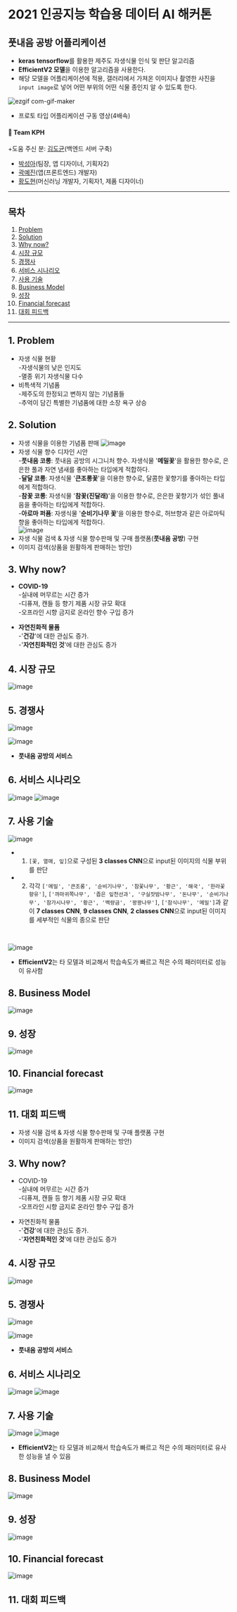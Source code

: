  # 2021 인공지능 학습용 데이터 AI 해커톤
 ## 풋내음 공방 어플리케이션
- **keras tensorflow**를 활용한 제주도 자생식물 인식 및 판단 알고리즘    
- **EfficientV2 모델**을 이용한 알고리즘을 사용한다. 
- 해당 모델을 어플리케이션에 적용, 갤러리에서 가져온 이미지나 촬영한 사진을 `input image`로 넣어 어떤 부위의 어떤 식물 종인지 알 수 있도록 한다. 

![ezgif com-gif-maker](https://user-images.githubusercontent.com/81740134/150679385-a0a86a08-e9c2-4a5e-a2f3-2715a65b770a.gif)

- 프로토 타입 어플리케이션 구동 영상(4배속)

#### 💜 Team KPH
+도움 주신 분: [김도균](https://github.com/jasper200207)(백엔드 서버 구축)
- [박성아](https://github.com/seonga76)(팀장, 앱 디자이너, 기획자2) 
- [곽예진](https://github.com/Kwakyejin)(앱(프론트엔드) 개발자)
- [황도현](https://github.com/HwangDoHyun28)(머신러닝 개발자, 기획자1, 제품 디자이너)<br>

--------------
## 목차
1. [Problem](#1-Problem)
2. [Solution](#2-Solution)
3. [Why now?](#3-Why-now?)
4. [시장 규모](#4-시장-규모) 
5. [경쟁사](#5-경쟁사)
6. [서비스 시나리오](#6-서비스-시나리오)
7. [사용 기술](#7-사용-기술)
8. [Business Model](#8-Business-Model)
9. [성장](#9-성장)
10. [Financial forecast](#10-Financial-forecast)
11. [대회 피드백](#11-대회-피드백)

-------------------------

## 1. Problem
- 자생 식물 현황<br>
-자생식물의 낮은 인지도<br>
-멸종 위기 자생식물 다수<br>
- 비특색적 기념품<br>
-제주도의 한정되고 변하지 않는 기념품들<br>
-추억이 담긴 특별한 기념품에 대한 소장 욕구 상승<br>


## 2. Solution
- 자생 식물을 이용한 기념품 판매
![image](https://user-images.githubusercontent.com/81740134/150684059-d0e6d5f0-e368-41e2-a7c8-e9df30a8e7c9.png)
- 자생 식물 향수 디자인 시안<br>
-**풋내음 코롱**: 풋내음 공방의 시그니처 향수. 자생식물 '**메밀꽃**'을 활용한 향수로, 은은한 풀과 자연 냄새를 좋아하는 타입에게 적합하다.<br>
-**달달 코롱**: 자생식물 '**큰조롱꽃**'을 이용한 향수로, 달콤한 꽃향기를 좋아하는 타입에게 적합하다.<br>
-**참꽃 코롱**: 자생식물 '**참꽃(진달래)**'을 이용한 향수로, 은은한 꽃향기가 섞인 풀내음을 좋아하는 타입에게 적합하다.<br>
-**아로마 퍼퓸**: 자생식물 '**순비기나무 꽃**'을 이용한 향수로, 허브향과 같은 아로마틱향을 좋아하는 타입에게 적합하다.<br>
![image](https://user-images.githubusercontent.com/81740134/150684524-8ade25d8-0887-445b-9851-a97ca402453f.png)
- 자생 식물 검색 & 자생 식물 향수판매 및 구매 플랫폼(**풋내음 공방**) 구현
- 이미지 검색(상품을 원활하게 판매하는 방안)


## 3. Why now?
- **COVID-19**<br>
-실내에 머무르는 시간 증가<br>
-디퓨져, 캔들 등 향기 제품 시장 규모 확대<br>
-오프라인 시향 금지로 온라인 향수 구입 증가<br>

- **자연친화적 물품**<br>
-'**건강**'에 대한 관심도 증가.<br>
-'**자연친화적인 것**'에 대한 관심도 증가<br>


## 4. 시장 규모
![image](https://user-images.githubusercontent.com/81740134/150682620-a0e547f9-b062-4f24-a01e-fc3edd919fa5.png)


## 5. 경쟁사
![image](https://user-images.githubusercontent.com/81740134/150682792-bc415af3-11a9-45d5-95b6-deb058b6707d.png)

![image](https://user-images.githubusercontent.com/81740134/150682841-179f2eab-ed5b-47b4-a721-1093501aadfd.png)
- **풋내음 공방의 서비스**


## 6. 서비스 시나리오
![image](https://user-images.githubusercontent.com/81740134/150682983-73bb7b17-ae6a-485d-898c-374b6012ceda.png)
![image](https://user-images.githubusercontent.com/81740134/150683069-2f785635-d950-42ed-abfe-5bc1e5685278.png)


## 7. 사용 기술
![image](https://user-images.githubusercontent.com/81740134/150683154-e1195ff5-1d15-4e30-9292-54db408fe51c.png)
- 1. `[꽃, 열매, 잎]`으로 구성된 **3 classes CNN**으로 input된 이미지의 식물 부위를 판단
- 2. 각각 `['메밀', '큰조롱', '순비기나무', '참꽃나무', '황근', '해국', '한라꽃향유']`, `['까마귀쪽나무', '좁은 잎천선과', '구실잣밤나무', '돈나무', '순비기나무', '참가시나무', '황근', '백량금', '꽝꽝나무']`, `['참식나무', '메밀']`과 같이 **7 classes CNN**, **9 classes CNN**, **2 classes CNN**으로 input된 이미지를 세부적인 식물의 종으로 판단<br> 
<br>

![image](https://user-images.githubusercontent.com/81740134/150683234-adbffa05-701a-4118-a864-f6534ff306ec.png)<br>

- **EfficientV2**는 타 모델과 비교해서 학습속도가 빠르고 적은 수의 패러미터로 성능이 유사함


## 8. Business Model
![image](https://user-images.githubusercontent.com/81740134/150683325-048c6d49-069e-43e0-8b9e-a01533642c3e.png)

## 9. 성장
![image](https://user-images.githubusercontent.com/81740134/150683509-25c8255b-1c2b-479a-9c38-e267629a69ad.png)


## 10. Financial forecast
![image](https://user-images.githubusercontent.com/81740134/150683564-51f6f013-b238-4778-9859-73e3024487e1.png)


## 11. 대회 피드백
- 자생 식물 검색 & 자생 식물 향수판매 및 구매 플랫폼 구현
- 이미지 검색(상품을 원활하게 판매하는 방안)


## 3. Why now?
- COVID-19<br>
-실내에 머무르는 시간 증가<br>
-디퓨져, 캔들 등 향기 제품 시장 규모 확대<br>
-오프라인 시향 금지로 온라인 향수 구입 증가<br>

- 자연친화적 물품<br>
-'**건강**'에 대한 관심도 증가.<br>
-'**자연친화적인 것**'에 대한 관심도 증가<br>


## 4. 시장 규모
![image](https://user-images.githubusercontent.com/81740134/150682620-a0e547f9-b062-4f24-a01e-fc3edd919fa5.png)


## 5. 경쟁사
![image](https://user-images.githubusercontent.com/81740134/150682792-bc415af3-11a9-45d5-95b6-deb058b6707d.png)

![image](https://user-images.githubusercontent.com/81740134/150682841-179f2eab-ed5b-47b4-a721-1093501aadfd.png)
- **풋내음 공방의 서비스**


## 6. 서비스 시나리오
![image](https://user-images.githubusercontent.com/81740134/150682983-73bb7b17-ae6a-485d-898c-374b6012ceda.png)
![image](https://user-images.githubusercontent.com/81740134/150683069-2f785635-d950-42ed-abfe-5bc1e5685278.png)


## 7. 사용 기술
![image](https://user-images.githubusercontent.com/81740134/150683154-e1195ff5-1d15-4e30-9292-54db408fe51c.png)
![image](https://user-images.githubusercontent.com/81740134/150683234-adbffa05-701a-4118-a864-f6534ff306ec.png)
- **EfficientV2**는 타 모델과 비교해서 학습속도가 빠르고 적은 수의 패러미터로 유사한 성능을 낼 수 있음


## 8. Business Model
![image](https://user-images.githubusercontent.com/81740134/150683325-048c6d49-069e-43e0-8b9e-a01533642c3e.png)

## 9. 성장
![image](https://user-images.githubusercontent.com/81740134/150683509-25c8255b-1c2b-479a-9c38-e267629a69ad.png)


## 10. Financial forecast
![image](https://user-images.githubusercontent.com/81740134/150683564-51f6f013-b238-4778-9859-73e3024487e1.png)


## 11. 대회 피드백
